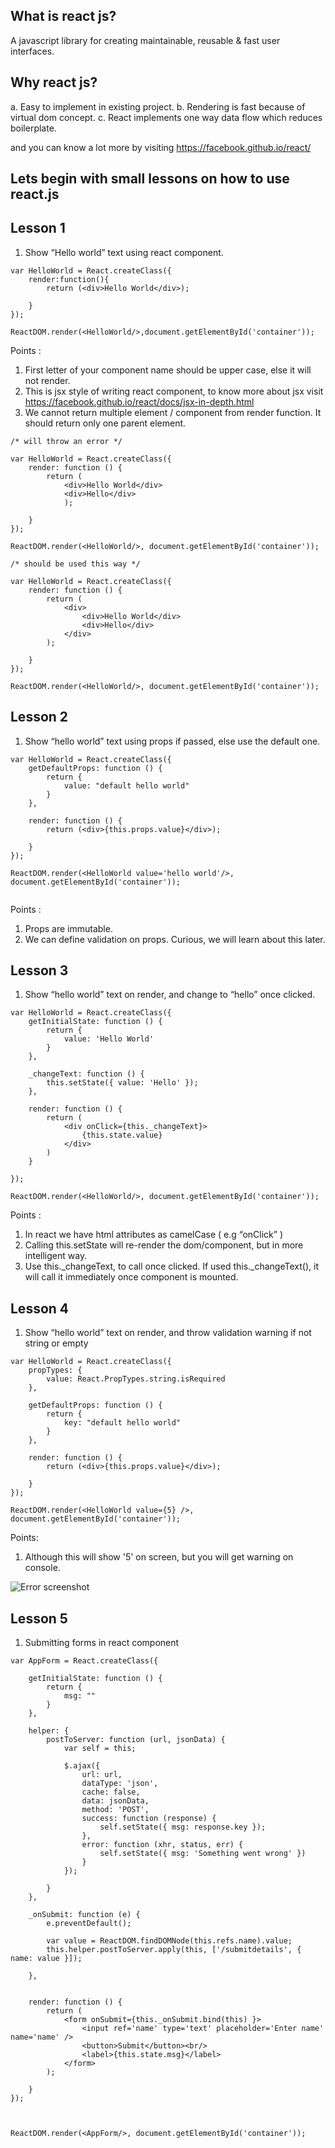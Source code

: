 ## What is react js?

A javascript library for creating maintainable, reusable & fast user interfaces.

## Why react js?

a. Easy to implement in existing project.
b. Rendering is fast because of virtual dom concept.
c. React implements one way data flow which reduces boilerplate.

and you can know a lot more by visiting  https://facebook.github.io/react/




## Lets begin with small lessons on how to use react.js



## Lesson  1

1. Show “Hello world” text using react component.

```
var HelloWorld = React.createClass({
    render:function(){
        return (<div>Hello World</div>);

    }
});

ReactDOM.render(<HelloWorld/>,document.getElementById('container'));

```

Points :

1. First letter of your component name should be upper case, else it will not render.
2. This is jsx style of writing react component, to know more about jsx visit https://facebook.github.io/react/docs/jsx-in-depth.html
3. We cannot return multiple element / component from render function. It should return only one parent element.

```
/* will throw an error */

var HelloWorld = React.createClass({
    render: function () {
        return (
            <div>Hello World</div>
            <div>Hello</div>
            );

    }
});

ReactDOM.render(<HelloWorld/>, document.getElementById('container'));

```

```
/* should be used this way */

var HelloWorld = React.createClass({
    render: function () {
        return (
            <div>
                <div>Hello World</div>
                <div>Hello</div>
            </div>
        );

    }
});

ReactDOM.render(<HelloWorld/>, document.getElementById('container'));

```





## Lesson 2

1. Show “hello world” text using props if passed, else use the default one.

```
var HelloWorld = React.createClass({
    getDefaultProps: function () {
        return {
            value: "default hello world"
        }
    },

    render: function () {
        return (<div>{this.props.value}</div>);

    }
});

ReactDOM.render(<HelloWorld value='hello world'/>, document.getElementById('container'));


```

Points :

1. Props are immutable.
2. We can define validation on props. Curious, we will learn about this later.




## Lesson 3

1. Show “hello world” text on render, and change to “hello” once clicked.

```
var HelloWorld = React.createClass({
    getInitialState: function () {
        return {
            value: 'Hello World'
        }
    },

    _changeText: function () {
        this.setState({ value: 'Hello' });
    },

    render: function () {
        return (
            <div onClick={this._changeText}>
                {this.state.value}
            </div>
        )
    }

});

ReactDOM.render(<HelloWorld/>, document.getElementById('container'));
```


Points :

1. In react we have html attributes as camelCase ( e.g “onClick” )
2. Calling this.setState will re-render the dom/component, but in more intelligent way.
3. Use this._changeText, to call once clicked. If used this._changeText(), it will call it immediately once component is mounted.



## Lesson 4

1. Show “hello world” text on render, and throw validation warning if not string or empty

```
var HelloWorld = React.createClass({
    propTypes: {
        value: React.PropTypes.string.isRequired
    },

    getDefaultProps: function () {
        return {
            key: "default hello world"
        }
    },

    render: function () {
        return (<div>{this.props.value}</div>);

    }
});

ReactDOM.render(<HelloWorld value={5} />, document.getElementById('container'));
```


Points:

1.  Although this will show '5' on screen, but you will get warning on console.

![Error screenshot](https://raw.githubusercontent.com/Moniv9/react-lessons/master/images/1.png)


## Lesson 5

1. Submitting forms in react component

```
var AppForm = React.createClass({

    getInitialState: function () {
        return {
            msg: ""
        }
    },

    helper: {
        postToServer: function (url, jsonData) {
            var self = this;

            $.ajax({
                url: url,
                dataType: 'json',
                cache: false,
                data: jsonData,
                method: 'POST',
                success: function (response) {
                    self.setState({ msg: response.key });
                },
                error: function (xhr, status, err) {
                    self.setState({ msg: 'Something went wrong' })
                }
            });

        }
    },

    _onSubmit: function (e) {
        e.preventDefault();

        var value = ReactDOM.findDOMNode(this.refs.name).value;
        this.helper.postToServer.apply(this, ['/submitdetails', { name: value }]);

    },


    render: function () {
        return (
            <form onSubmit={this._onSubmit.bind(this) }>
                <input ref='name' type='text' placeholder='Enter name' name='name' />
                <button>Submit</button><br/>
                <label>{this.state.msg}</label>
            </form>
        );

    }
});



ReactDOM.render(<AppForm/>, document.getElementById('container'));
```








